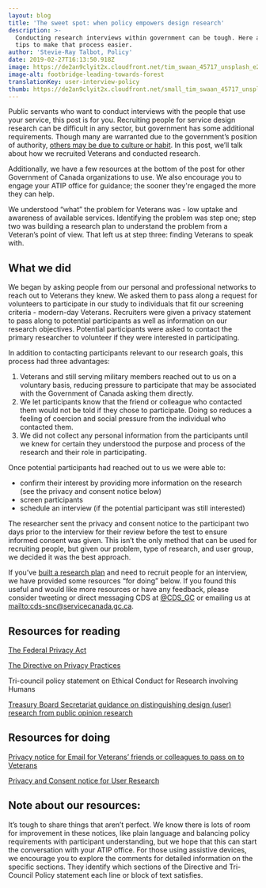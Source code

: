 ```yaml
---
layout: blog
title: 'The sweet spot: when policy empowers design research'
description: >-
  Conducting research interviews within government can be tough. Here are some
  tips to make that process easier.
author: 'Stevie-Ray Talbot, Policy'
date: 2019-02-27T16:13:50.918Z
image: https://de2an9clyit2x.cloudfront.net/tim_swaan_45717_unsplash_e218e3ac92.jpg
image-alt: footbridge-leading-towards-forest
translationKey: user-interview-policy
thumb: https://de2an9clyit2x.cloudfront.net/small_tim_swaan_45717_unsplash_e218e3ac92.jpg
---
```

Public servants who want to conduct interviews with the people that use your service, this post is for you. Recruiting people for service design research can be difficult in any sector, but government has some additional requirements. Though many are warranted due to the government’s position of authority, [others may be due to culture or habit](https://digital.canada.ca/2018/09/07/policy). In this post, we’ll talk about how we recruited Veterans and conducted research.

Additionally, we have a few resources at the bottom of the post for other Government of Canada organizations to use. We also encourage you to engage your ATIP office for guidance; the sooner they're engaged the more they can help.

We understood “what” the problem for Veterans was - low uptake and awareness of available services. Identifying the problem was step one; step two was building a research plan to understand the problem from a Veteran’s point of view. That left us at step three: finding Veterans to speak with.

## What we did

We began by asking people from our personal and professional networks to reach out to Veterans they knew. We asked them to pass along a request for volunteers to participate in our study to individuals that fit our screening criteria -  modern-day Veterans. Recruiters were given a privacy statement to pass along to potential participants as well as information on our research objectives. Potential participants were asked to contact the primary researcher to volunteer if they were interested in participating.

In addition to contacting participants relevant to our research goals, this process had three advantages:

1. Veterans and still serving military members reached out to us on a voluntary basis, reducing pressure to participate that may be associated with the Government of Canada asking them directly.
2. We let participants know that the friend or colleague who contacted them would not be told if they chose to participate. Doing so reduces a feeling of coercion and social pressure from the individual who contacted them.
3. We did not collect any personal information from the participants until we knew for certain they understood the purpose and process of the research and their role in participating.

Once potential participants had reached out to us we were able to:

* confirm their interest by providing more information on the research (see the privacy and consent notice below)
* screen participants
* schedule an interview (if the potential participant was still interested)

The researcher sent the privacy and consent notice to the participant two days prior to the interview for their review before the test to ensure informed consent was given. This isn’t the only method that can be used for recruiting people, but given our problem, type of research, and user group, we decided it was the best approach.

If you’ve [built a research plan](https://digital.canada.ca/2018/10/26/building-a-research-plan/) and need to recruit people for an interview, we have provided some resources “for doing” below. If you found this useful and would like more resources or have any feedback, please consider tweeting or direct messaging CDS at [@CDS_GC](https://twitter.com/cds_gc?lang=en) or emailing us at <mailto:cds-snc@servicecanada.gc.ca>.

## Resources for reading

[The Federal Privacy Act](https://laws-lois.justice.gc.ca/eng/acts/p-21/page-1.html)

[The Directive on Privacy Practices](https://www.tbs-sct.gc.ca/pol/doc-eng.aspx?id=18309#)

Tri-council policy statement on Ethical Conduct for Research involving Humans

[Treasury Board Secretariat guidance on distinguishing design (user) research from public opinion research](https://www.canada.ca/en/treasury-board-secretariat/services/government-communications/public-opinion-research-government.html#h-4)

## Resources for doing

[Privacy notice for Email for Veterans’ friends or colleagues to pass on to Veterans](https://digital.canada.ca/files/Template-for-Recruiter.docx)

[Privacy and Consent notice for User Research](https://digital.canada.ca/files/Consent-Notice.docx)

## Note about our resources:

It’s tough to share things that aren’t perfect. We know there is lots of room for improvement in these notices, like plain language and balancing policy requirements with participant understanding, but we hope that this can start the conversation with your ATIP office. For those using assistive devices, we encourage you to explore the comments for detailed information on the specific sections. They identify which sections of the Directive and Tri-Council Policy statement each line or block of text satisfies.
